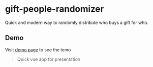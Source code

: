 # gift-people-randomizer

Quick and modern way to randomly distribute who buys a gift for who.

## Demo

Visit [demo page](https://mclisak.github.io/gift-people-randomizer/) to see the temo

> Quick vue app for presentation
